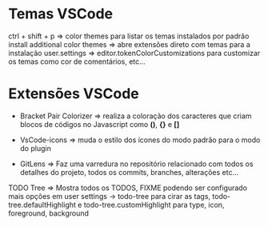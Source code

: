 # Temas VSCode

ctrl + shift + p => color themes para listar os temas instalados por padrão 
install additional color themes => abre extensões direto com temas para a instalação
user.settings => editor.tokenColorCustomizations para customizar os temas como cor de comentários, etc...

# Extensões VSCode

- Bracket Pair Colorizer => realiza a coloração dos caracteres que criam blocos de códigos no Javascript como **()**, **{}** e **[]** 

- VsCode-icons => muda o estilo dos ícones do modo padrão para o modo do plugin

- GitLens => Faz uma varredura no repositório relacionado com todos os detalhes do projeto, todos os commits, branches, alterações etc...

TODO Tree => Mostra todos os TODOS, FIXME podendo ser configurado mais opções em user settings -> todo-tree para cirar as tags, todo-tree.defaultHighlight e todo-tree.customHighlight para type, icon, foreground, background
